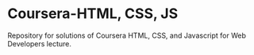 # Coursera-HTML, CSS, JS
Repository for solutions of Coursera HTML, CSS, and Javascript for Web Developers lecture.
